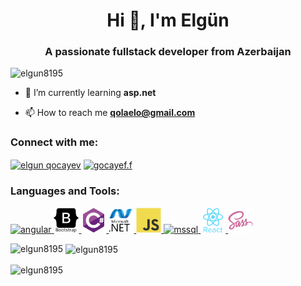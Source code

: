 <h1 align="center">Hi 👋, I'm Elgün</h1>
<h3 align="center">A passionate fullstack developer from Azerbaijan</h3>

<p align="left"> <img src="https://komarev.com/ghpvc/?username=elgun8195&label=Profile%20views&color=0e75b6&style=flat" alt="elgun8195" /> </p>

- 🌱 I’m currently learning **asp.net**

- 📫 How to reach me **qolaelo@gmail.com**

<h3 align="left">Connect with me:</h3>
<p align="left">
<a href="https://linkedin.com/in/elgun qocayev" target="blank"><img align="center" src="https://raw.githubusercontent.com/rahuldkjain/github-profile-readme-generator/master/src/images/icons/Social/linked-in-alt.svg" alt="elgun qocayev" height="30" width="40" /></a>
<a href="https://instagram.com/gocayef.f" target="blank"><img align="center" src="https://raw.githubusercontent.com/rahuldkjain/github-profile-readme-generator/master/src/images/icons/Social/instagram.svg" alt="gocayef.f" height="30" width="40" /></a>
</p>

<h3 align="left">Languages and Tools:</h3>
<p align="left"> <a href="https://angular.io" target="_blank" rel="noreferrer"> <img src="https://angular.io/assets/images/logos/angular/angular.svg" alt="angular" width="40" height="40"/> </a> <a href="https://getbootstrap.com" target="_blank" rel="noreferrer"> <img src="https://raw.githubusercontent.com/devicons/devicon/master/icons/bootstrap/bootstrap-plain-wordmark.svg" alt="bootstrap" width="40" height="40"/> </a> <a href="https://www.w3schools.com/cs/" target="_blank" rel="noreferrer"> <img src="https://raw.githubusercontent.com/devicons/devicon/master/icons/csharp/csharp-original.svg" alt="csharp" width="40" height="40"/> </a> <a href="https://dotnet.microsoft.com/" target="_blank" rel="noreferrer"> <img src="https://raw.githubusercontent.com/devicons/devicon/master/icons/dot-net/dot-net-original-wordmark.svg" alt="dotnet" width="40" height="40"/> </a> <a href="https://developer.mozilla.org/en-US/docs/Web/JavaScript" target="_blank" rel="noreferrer"> <img src="https://raw.githubusercontent.com/devicons/devicon/master/icons/javascript/javascript-original.svg" alt="javascript" width="40" height="40"/> </a> <a href="https://www.microsoft.com/en-us/sql-server" target="_blank" rel="noreferrer"> <img src="https://www.svgrepo.com/show/303229/microsoft-sql-server-logo.svg" alt="mssql" width="40" height="40"/> </a> <a href="https://reactjs.org/" target="_blank" rel="noreferrer"> <img src="https://raw.githubusercontent.com/devicons/devicon/master/icons/react/react-original-wordmark.svg" alt="react" width="40" height="40"/> </a> <a href="https://sass-lang.com" target="_blank" rel="noreferrer"> <img src="https://raw.githubusercontent.com/devicons/devicon/master/icons/sass/sass-original.svg" alt="sass" width="40" height="40"/> </a> </p>

<p><img align="left" src="https://github-readme-stats.vercel.app/api/top-langs?username=elgun8195&show_icons=true&locale=en&layout=compact" alt="elgun8195" /></p>

<p>&nbsp;<img align="center" src="https://github-readme-stats.vercel.app/api?username=elgun8195&show_icons=true&locale=en" alt="elgun8195" /></p>

<p><img align="center" src="https://github-readme-streak-stats.herokuapp.com/?user=elgun8195&" alt="elgun8195" /></p>
